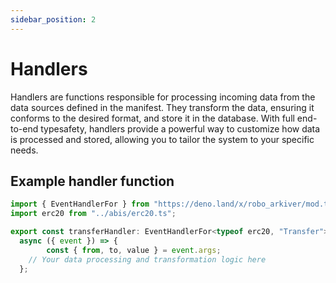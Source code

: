```yaml
---
sidebar_position: 2
---
```


# Handlers

Handlers are functions responsible for processing incoming data from the data sources defined in the manifest. They transform the data, ensuring it conforms to the desired format, and store it in the database. With full end-to-end typesafety, handlers provide a powerful way to customize how data is processed and stored, allowing you to tailor the system to your specific needs.

## Example handler function

```ts
import { EventHandlerFor } from "https://deno.land/x/robo_arkiver/mod.ts";
import erc20 from "../abis/erc20.ts";

export const transferHandler: EventHandlerFor<typeof erc20, "Transfer"> =
  async ({ event }) => {
		const { from, to, value } = event.args;
    // Your data processing and transformation logic here
  };
```
